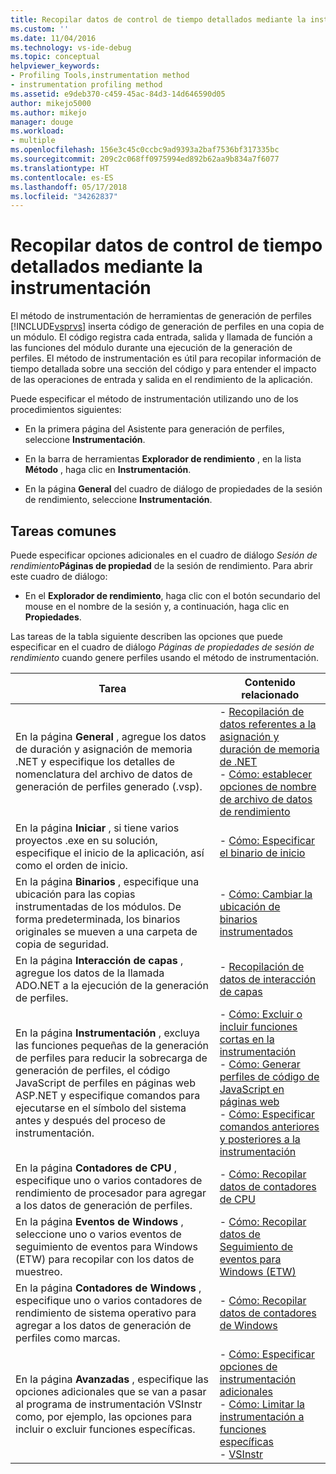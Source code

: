 ```yaml
---
title: Recopilar datos de control de tiempo detallados mediante la instrumentación | Microsoft Docs
ms.custom: ''
ms.date: 11/04/2016
ms.technology: vs-ide-debug
ms.topic: conceptual
helpviewer_keywords:
- Profiling Tools,instrumentation method
- instrumentation profiling method
ms.assetid: e9deb370-c459-45ac-84d3-14d646590d05
author: mikejo5000
ms.author: mikejo
manager: douge
ms.workload:
- multiple
ms.openlocfilehash: 156e3c45c0ccbc9ad9393a2baf7536bf317335bc
ms.sourcegitcommit: 209c2c068ff0975994ed892b62aa9b834a7f6077
ms.translationtype: HT
ms.contentlocale: es-ES
ms.lasthandoff: 05/17/2018
ms.locfileid: "34262837"
---
```

# <a name="collect-detailed-timing-data-by-using-instrumentation"></a>Recopilar datos de control de tiempo detallados mediante la instrumentación
El método de instrumentación de herramientas de generación de perfiles [!INCLUDE[vsprvs](../code-quality/includes/vsprvs_md.md)] inserta código de generación de perfiles en una copia de un módulo. El código registra cada entrada, salida y llamada de función a las funciones del módulo durante una ejecución de la generación de perfiles. El método de instrumentación es útil para recopilar información de tiempo detallada sobre una sección del código y para entender el impacto de las operaciones de entrada y salida en el rendimiento de la aplicación.  
  
 Puede especificar el método de instrumentación utilizando uno de los procedimientos siguientes:  
  
-   En la primera página del Asistente para generación de perfiles, seleccione **Instrumentación**.  
  
-   En la barra de herramientas **Explorador de rendimiento** , en la lista **Método** , haga clic en **Instrumentación**.  
  
-   En la página **General** del cuadro de diálogo de propiedades de la sesión de rendimiento, seleccione **Instrumentación**.  
  
## <a name="common-tasks"></a>Tareas comunes
 Puede especificar opciones adicionales en el cuadro de diálogo *Sesión de rendimiento***Páginas de propiedad** de la sesión de rendimiento. Para abrir este cuadro de diálogo:  
  
-   En el **Explorador de rendimiento**, haga clic con el botón secundario del mouse en el nombre de la sesión y, a continuación, haga clic en **Propiedades**.  
  
 Las tareas de la tabla siguiente describen las opciones que puede especificar en el cuadro de diálogo *Páginas de propiedades de sesión de rendimiento* cuando genere perfiles usando el método de instrumentación.  
  
|Tarea|Contenido relacionado|  
|----------|---------------------|  
|En la página **General** , agregue los datos de duración y asignación de memoria .NET y especifique los detalles de nomenclatura del archivo de datos de generación de perfiles generado (.vsp).|-   [Recopilación de datos referentes a la asignación y duración de memoria de .NET](../profiling/collecting-dotnet-memory-allocation-and-lifetime-data.md)<br />-   [Cómo: establecer opciones de nombre de archivo de datos de rendimiento](../profiling/how-to-set-performance-data-file-name-options.md)|  
|En la página **Iniciar** , si tiene varios proyectos .exe en su solución, especifique el inicio de la aplicación, así como el orden de inicio.|-   [Cómo: Especificar el binario de inicio](../profiling/how-to-specify-the-binary-to-start.md)|  
|En la página **Binarios** , especifique una ubicación para las copias instrumentadas de los módulos. De forma predeterminada, los binarios originales se mueven a una carpeta de copia de seguridad.|-   [Cómo: Cambiar la ubicación de binarios instrumentados](../profiling/how-to-relocate-instrumented-binaries.md)|  
|En la página **Interacción de capas** , agregue los datos de la llamada ADO.NET a la ejecución de la generación de perfiles.|-   [Recopilación de datos de interacción de capas](../profiling/collecting-tier-interaction-data.md)|  
|En la página **Instrumentación** , excluya las funciones pequeñas de la generación de perfiles para reducir la sobrecarga de generación de perfiles, el código JavaScript de perfiles en páginas web ASP.NET y especifique comandos para ejecutarse en el símbolo del sistema antes y después del proceso de instrumentación.|-   [Cómo: Excluir o incluir funciones cortas en la instrumentación](../profiling/how-to-exclude-or-include-short-functions-from-instrumentation.md)<br />-   [Cómo: Generar perfiles de código de JavaScript en páginas web](../profiling/how-to-profile-javascript-code-in-web-pages.md)<br />-   [Cómo: Especificar comandos anteriores y posteriores a la instrumentación](../profiling/how-to-specify-pre-and-post-instrument-commands.md)|  
|En la página **Contadores de CPU** , especifique uno o varios contadores de rendimiento de procesador para agregar a los datos de generación de perfiles.|-   [Cómo: Recopilar datos de contadores de CPU](../profiling/how-to-collect-cpu-counter-data.md)|  
|En la página **Eventos de Windows** , seleccione uno o varios eventos de seguimiento de eventos para Windows (ETW) para recopilar con los datos de muestreo.|-   [Cómo: Recopilar datos de Seguimiento de eventos para Windows (ETW)](../profiling/how-to-collect-event-tracing-for-windows-etw-data.md)|  
|En la página **Contadores de Windows** , especifique uno o varios contadores de rendimiento de sistema operativo para agregar a los datos de generación de perfiles como marcas.|-   [Cómo: Recopilar datos de contadores de Windows](../profiling/how-to-collect-windows-counter-data.md)|  
|En la página **Avanzadas** , especifique las opciones adicionales que se van a pasar al programa de instrumentación VSInstr como, por ejemplo, las opciones para incluir o excluir funciones específicas.|-   [Cómo: Especificar opciones de instrumentación adicionales](../profiling/how-to-specify-additional-instrumentation-options.md)<br />-   [Cómo: Limitar la instrumentación a funciones específicas](../profiling/how-to-limit-instrumentation-to-specific-functions.md)<br />-   [VSInstr](../profiling/vsinstr.md)|